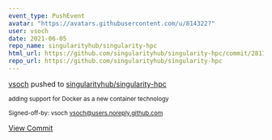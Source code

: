 ```yaml
---
event_type: PushEvent
avatar: "https://avatars.githubusercontent.com/u/814322?"
user: vsoch
date: 2021-06-05
repo_name: singularityhub/singularity-hpc
html_url: https://github.com/singularityhub/singularity-hpc/commit/281147e89fa2bec8c662b8aa92fcb7122b83987b
repo_url: https://github.com/singularityhub/singularity-hpc
---
```


<a href='https://github.com/vsoch' target='_blank'>vsoch</a> pushed to <a href='https://github.com/singularityhub/singularity-hpc' target='_blank'>singularityhub/singularity-hpc</a>

<small>adding support for Docker as a new container technology

Signed-off-by: vsoch <vsoch@users.noreply.github.com></small>

<a href='https://github.com/singularityhub/singularity-hpc/commit/281147e89fa2bec8c662b8aa92fcb7122b83987b' target='_blank'>View Commit</a>